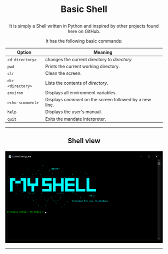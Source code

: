 # <p align=center> Basic Shell </p>

<p align=center> It is simply a Shell written in Python and inspired by other projects found here on GitHub. </p>
<p align=center> It has the following basic commands: </p>
   
<div align="center">

 Option | Meaning |
| --- | --- |
| `cd directory>` | changes the current directory to *directory* |
| `pwd` | Prints the current working directory. |
|`clr`| Clean the screen. |
|`dir <directory>`| Lists the contents of *directory*. |
|`environ`| Displays all environment variables. |
|`echo <comment>`| Displays *comment* on the screen followed by a new line. |
|`help`| Displays the user's manual. |
|`quit`| Exits the mandate interpreter. |

</div>

---

## <p align=center> Shell view </p>

<p align="center">
<img src="https://github.com/Booh-rm/Hello_Python/blob/main/Basic%20Shell/media/Shell-Image.png" />
</p>
 
 ---
